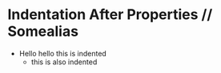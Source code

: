 # Indentation After Properties // Somealias

- Hello hello this is indented
    - this is also indented